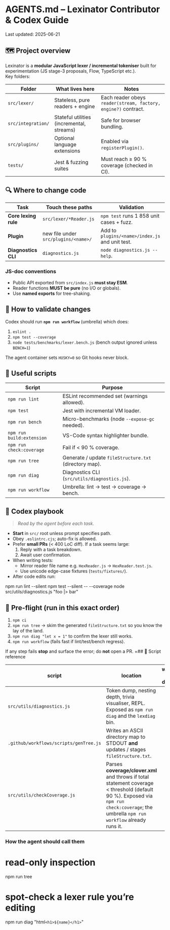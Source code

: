 # AGENTS.md – Lexinator Contributor & Codex Guide
Last updated: 2025-06-21

## 🗺️  Project overview
Lexinator is a **modular JavaScript lexer / incremental tokeniser** built for
experimentation (JS stage-3 proposals, Flow, TypeScript etc.).  
Key folders:

| Folder | What lives here | Notes |
|--------|-----------------|-------|
| `src/lexer/` | Stateless, pure readers + engine | Each reader obeys `reader(stream, factory, engine?)` contract. |
| `src/integration/` | Stateful utilities (incremental, streams) | Safe for browser bundling. |
| `src/plugins/` | Optional language extensions | Enabled via `registerPlugin()`. |
| `tests/` | Jest & fuzzing suites | Must reach ≥ 90 % coverage (checked in CI). |

## 🔍  Where to change code
| Task | Touch these paths | Validation |
|------|------------------|------------|
| **Core lexing rule** | `src/lexer/*Reader.js` | `npm test` runs 1 858 unit cases + fuzz. |
| **Plugin** | new file under `src/plugins/<name>/` | Add to `plugins/<name>/index.js` and unit test. |
| **Diagnostics CLI** | `diagnostics.js` | `node diagnostics.js --help`. |

### JS-doc conventions
* Public API exported from `src/index.js` **must stay ESM**.  
* Reader functions **MUST be pure** (no I/O or globals).  
* Use **named exports** for tree-shaking.

## 🧪  How to validate changes
Codex should run **`npm run workflow`** (umbrella) which does:

1. `eslint .`
2. `npm test --coverage`
3. `node tests/benchmarks/lexer.bench.js` (bench output ignored unless `BENCH=1`)

The agent container sets `HUSKY=0` so Git hooks never block.

## 🔧  Useful scripts
| Script | Purpose |
|--------|---------|
| `npm run lint` | ESLint recommended set (warnings allowed). |
| `npm test` | Jest with incremental VM loader. |
| `npm run bench` | Micro-benchmarks (node `--expose-gc` needed). |
| `npm run build:extension` | VS-Code syntax highlighter bundle. |
| `npm run check:coverage` | Fail if < 90 % coverage. |
| `npm run tree` | Generate / update `fileStructure.txt` (directory map). |
| `npm run diag` | Diagnostics CLI (`src/utils/diagnostics.js`). |
| `npm run workflow` | Umbrella: lint → test → coverage → bench. |

## 🤖  Codex playbook
> *Read by the agent before each task.*

* **Start** in `src/` root unless prompt specifies path.  
* Obey `.eslintrc.cjs`; auto-fix is allowed.  
* Prefer **small PRs** (< 400 LoC diff). If a task seems large:
  1. Reply with a task breakdown.
  2. Await user confirmation.
* When writing tests:
  * Mirror reader file name e.g. `HexReader.js` → `HexReader.test.js`.
  * Use unicode edge-case fixtures (`tests/fixtures/`).
* After code edits run:

npm run lint --silent
npm test --silent -- --coverage
node src/utils/diagnostics.js "foo |> bar"

## 🛫  Pre-flight (run in this exact order)

1. `npm ci`
2. `npm run tree` &rarr; skim the generated `fileStructure.txt` so you know the lay of the land.  
3. `npm run diag "let x = 1"` to confirm the lexer still works.  
4. `npm run workflow` (fails fast if lint/test/bench regress).  

If any step fails **stop** and surface the error; do **not** open a PR.
+## 🧰  Script reference

| script | location | what it does |
|--------|----------|--------------|
| `src/utils/diagnostics.js` | Token dump, nesting depth, trivia visualiser, REPL. Exposed as `npm run diag` and the `lexdiag` bin. |
| `.github/workflows/scripts/genTree.js` | Writes an ASCII directory map to STDOUT **and** updates / stages `fileStructure.txt`. |
| `src/utils/checkCoverage.js` | Parses **coverage/clover.xml** and throws if total statement coverage < threshold (default 90 %). Exposed via `npm run check:coverage`; the umbrella `npm run workflow` already runs it. |
### How the agent should call them

# read-only inspection
npm run tree

# spot-check a lexer rule you’re editing
npm run diag "html`<h1>${name}</h1>`"

